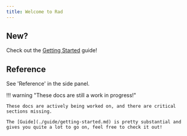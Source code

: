 ```yaml
---
title: Welcome to Rad
---
```


## New?

Check out the [Getting Started](./guide/getting-started.md) guide!

## Reference

See 'Reference' in the side panel.

!!! warning "These docs are still a work in progress!"

    These docs are actively being worked on, and there are critical sections missing.

    The [Guide](./guide/getting-started.md) is pretty substantial and gives you quite a lot to go on, feel free to check it out!
